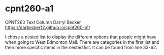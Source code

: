 # cpnt260-a1

CPNT260
Text Column
Darryl Becker
https://darbecker12.github.io/cpnt260-a1/

I chose a nested list to display the different options that people might have when going to West Edmonton Mall. There are categories in the first list and then more specific items in the nested list. It can be found from line 33-62.
